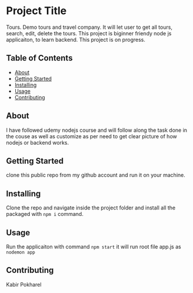 # Project Title 
Tours. Demo tours and travel company. It will let user to get all tours, search, edit, delete the tours. 
This project is biginner friendy node js applicaiton, to learn backend. This project is on progress. 

## Table of Contents

- [About](#about)
- [Getting Started](#getting_started)
- [Installing](#installing)
- [Usage](#usage)
- [Contributing](#contributing)

## About
I have followed udemy nodejs course and will follow along the task done in the couse as well as customize as per need
to get clear picture of how nodejs or backend works.

## Getting Started
clone this public repo from my github account and run it on your machine. 

## Installing
Clone the repo and navigate inside the project folder and install all the packaged with `npm i` command. 

## Usage
Run the applicaiton with command `npm start` it will run root file app.js as `nodemon app`

## Contributing
Kabir Pokharel
